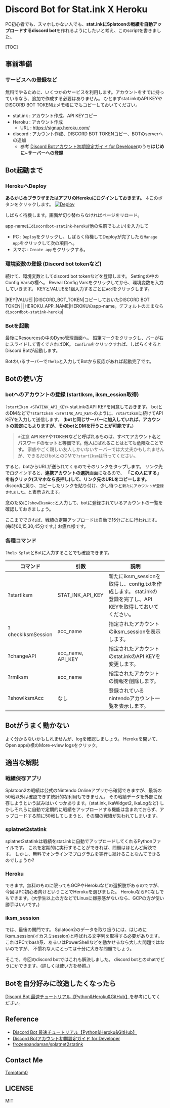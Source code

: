 # Discord Bot for Stat.ink X Heroku

PC初心者でも、スマホしかない人でも、**stat.inkにSplatoonの戦績を自動アップロードするdiscord bot**を作れるようにしたいと考え、このscriptを書きました。

[TOC]

## 事前準備
### サービスへの登録など
無料でやるために、いくつかのサービスを利用します。アカウントをすでに持っているなら、追加で作成する必要はありません。
ひとまずstat.inkのAPI KEYやDISCORD BOT TOKENはメモ帳にでもコピーしておいてください。

- stat.ink : アカウント作成、API KEYコピー
- Heroku : アカウント作成
    - URL : https://signup.heroku.com/
- discord : アカウント作成、DISCORD BOT TOKENコピー、BOTのserverへの追加
    - 参考 [Discord Botアカウント初期設定ガイド for Developer](https://qiita.com/1ntegrale9/items/cb285053f2fa5d0cccdf)のうち**はじめに~サーバーへの登録**

## Bot起動まで

### HerokuへDeploy
**あらかじめブラウザまたはアプリのHerokuにログインしておきます。**
↓このボタンをクリックします。
[![Deploy](https://www.herokucdn.com/deploy/button.svg)](https://heroku.com/deploy)

しばらく待機します。画面が切り替わらなければページをリロード。

app-nameに`discordbot-statink-heroku`(他の名前でもよい)を入力して
- PC : `Deploy`をクリックし、しばらく待機してDeployが完了したら`Manage App`をクリックして次の項目へ。
- スマホ : `Create app`をクリックする。
### 環境変数の登録 (Discord bot tokenなど)

続けて、環境変数としてdiscord bot tokenなどを登録します。
Settingの中のConfig Varsの欄へ。
Reveal Config Varsをクリックしてから、環境変数を入力していきます。
KEYとVALUEを1組入力するごとに`Add`をクリックします。

|KEY|VALUE|
|DISCORD_BOT_TOKEN|コピーしておいたDISCORD BOT TOKEN|
|HEROKU_APP_NAME|HEROKUのapp-name。デフォルトのままなら`discordbot-statink-heroku`|

### Botを起動

最後にResourcesの中のDyno管理画面へ。
鉛筆マークをクリックし、バーが右にスライドして青くできればOK。
`Confirm`をクリックすれば、しばらくするとDiscord Botが起動します。

Botのいるサーバーで`?help`と入力してBotから反応があれば起動完了です。

## Botの使い方

### botへのアカウントの登録 (startIksm, iksm_ession取得)
`?startIksm <STATINK_API_KEY>`
stat.inkのAPI KEYを用意しておきます。
botとのDMなどで`?startIksm <STATINK_API_KEY>`のように、`?startIksm`に続けてAPI KEYを入力して送信します。
(**botと同じサーバーに加入していれば、アカウントの設定にもよりますが、そのbotとDMを行うことが可能です。**)

> ※注意
**API KEYやTOKENなどと呼ばれるものは、すべてアカウント名とパスワードのセットと等価です。他人にばれることはとても危険なことです。**
家族やごく親しい友人しかいないサーバーでは大丈夫かもしれませんが、できるだけbotとのDMで`?startIksm`は行ってください。

すると、botからURLが送られてくるのでそのリンクをタップします。
リンク先でログインすると、**連携アカウントの選択**画面になるので、
**「この人にする」を右クリック(スマホなら長押し)して、リンク先のURLをコピーします。**
discordに戻り、コピーしたリンクを貼り付け、少し待つと`新たにアカウントが登録されました。`と表示されます。

念のために`?showIksmAcc`と入力して、botに登録されているアカウントの一覧を確認しておきましょう。

ここまでできれば、戦績の定期アップロードは自動で15分ごとに行われます。(毎時00,15,30,45分です。)
お疲れ様です。

### 各種コマンド
`?help Splat`とBotに入力することでも確認できます。

|コマンド|引数|説明|
|-|-|-|
|?startIksm|STAT_INK_API_KEY| 新たにiksm_sessionを取得し、config.txtを作成します。 stat.inkの登録を完了し、API KEYを取得しておいてください。|
|?checkIksmSession|acc_name|指定されたアカウントのiksm_sessionを表示します。|
|?changeAPI|acc_name, API_KEY|指定されたアカウントのstat.inkのAPI KEYを変更します。|
|?rmIksm|acc_name|指定されたアカウントの情報を削除します。|
|?showIksmAcc|なし|登録されているnintendoアカウント一覧を表示します。|

## Botがうまく動かない

よく分からないかもしれませんが、logを確認しましょう。
Herokuを開いて、Open appの横のMore->view logsをクリック。

## 適当な解説

### 戦績保存アプリ
Splatoon2の戦績は公式のNintendo Onlineアプリから確認できますが、最新の50戦以外は確認できず統計的な利用もできません。
その戦績データを外部に保存しようという試みはいくつかあります。(stat.ink, ikaWidget2, ikaLogなど)
しかしそれらに自動で定期的に戦績をアップロードする機能は含まれておらず、アップロードする前に50戦してしまうと、その間の戦績が失われてしまいます。

### splatnet2statink

splatnet2statinkは戦績をstat.inkに自動でアップロードしてくれるPythonファイルです。
これを定期的に実行することができれば、問題はほとんど解決です。
しかし、無料でオンラインでプログラムを実行し続けることなんてできるのでしょうか?

### Heroku

できます。無料のものに限ってもGCPやHerokuなどの選択肢があるのですが、
今回はPC初心者向けということでHerokuを選びました。
HerokuならPCなしでもできます。(大学生以上の方などでLinuxに嫌悪感がないなら、GCPの方が使い勝手はいいです。)

### iksm_session

では、最後の関門です。
Splatoon2のデータを取り扱うには、はじめにiksm_session(イカスミsession)と呼ばれる文字列を取得する必要があります。
これはPCでbash系、あるいはPowerShellなどを動かせるなら大した問題ではないのですが、
不慣れな人にとっては十分に大きな問題でしょう。

そこで、今回のdiscord botではこれも解決しました。
discord botとのchatでどうにかできます。(詳しくは使い方を参照。)

## Botを自分好みに改造したくなったら
[Discord Bot 最速チュートリアル【Python&Heroku&GitHub】](https://qiita.com/1ntegrale9/items/aa4b373e8895273875a8#8-dynos%E3%81%AE%E8%A8%AD%E5%AE%9A)を参考にしてください。

## Reference
- [Discord Bot 最速チュートリアル【Python&Heroku&GitHub】](https://qiita.com/1ntegrale9/items/aa4b373e8895273875a8#8-dynos%E3%81%AE%E8%A8%AD%E5%AE%9A)
- [Discord Botアカウント初期設定ガイド for Developer](https://qiita.com/1ntegrale9/items/cb285053f2fa5d0cccdf)
- [frozenpandaman/splatnet2statink](https://github.com/frozenpandaman/splatnet2statink)

## Contact Me

[Tomotom0](https://github.com/TomoTom0)

## LICENSE
MIT
